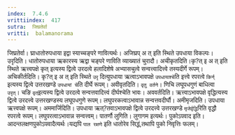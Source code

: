 ```yaml
---
index:  7.4.6
vrittiindex:  417
sutra:  जिघ्रतेर्वा
vritti:  balamanorama 
---
```


जिघ्रतेर्वा। घ्राधातोरुपधाया इद्वा स्याच्चङ्परे णावित्यर्थः। अजिघ्रप् अ त् इति स्थिते उपधाया विकल्पः। उरृदिति। धातोरुपधाया ऋकारस्य ऋद्वा चङ्परे णाविति व्याख्यातं चुरादौ। अचीकृतदिति।कृ?त् इ अ त् इति स्थिते ऋत्त्वपक्षे कृत् इत्यस्य द्वित्वे उरदत्वे हलादिशेषे अभ्यासचुत्वे सन्वत्त्वादित्त्वे तस्यदीर्गे रूपम्। अचिकीर्तदिति। कृ?त् इ अ त् इति स्थिते `उरृ` दित्युपधाया ऋत्वाऽभावपक्षे `उपधायाश्चे`ति इत्त्वे रपरत्वे `किर्न्` इत्यस्य द्वित्वे उत्तरखण्डे `उपधायां चे`ति दीर्घे रूपम्। अवीवृतदिति। `वृतु वर्तने`। णिचि लघूपधगुणं बाधित्वा `उरृत्`। चङि `वृत्`इत्यस्य द्वित्वे उरदत्वे सन्वत्तवादित्त्वं दीर्घश्चेति भावः। अववर्तदिति। ऋत्त्वाऽभावपक्षे वृद्धित्यस्य द्वित्वे उरदत्त्वे उत्तरखण्डस्य लघूपधगुणे रूपम्। लघुपरकत्वाऽभावान्न सन्वत्तवदीर्घौ। अमीमृजदिति। उपधाया ऋत्त्वपक्षे रूपम्। अममार्जिदिति। उपधाया ऋत्?तवाऽभावपक्षे द्वित्वे उरदत्त्वे उत्तरखण्डे `मृजेर्वृद्धि`रिति वृद्धौ रपरत्वे रूपम्। लघुपरत्वाऽभावान्न सन्वत्त्वम्। पातर्णौ लुगिति। लुगागम इत्यर्थः। पुकोऽपवाद इति। आदन्तलक्षणपुकोऽपवादैत्यर्थः।यद्यपि `पाल रक्षणे` इति धातोरेव सिद्धं,तथापि पुको निवृत्तिः फलम्।

